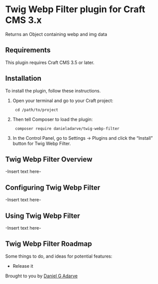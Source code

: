 # Twig Webp Filter plugin for Craft CMS 3.x

Returns an Object containing webp and img data

## Requirements

This plugin requires Craft CMS 3.5 or later.

## Installation

To install the plugin, follow these instructions.

1. Open your terminal and go to your Craft project:

        cd /path/to/project

2. Then tell Composer to load the plugin:

        composer require danieladarve/twig-webp-filter

3. In the Control Panel, go to Settings → Plugins and click the “Install” button for Twig Webp Filter.

## Twig Webp Filter Overview

-Insert text here-

## Configuring Twig Webp Filter

-Insert text here-

## Using Twig Webp Filter

-Insert text here-

## Twig Webp Filter Roadmap

Some things to do, and ideas for potential features:

* Release it

Brought to you by [Daniel G Adarve](https://github.com/danieladarve)
